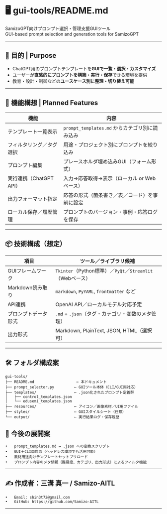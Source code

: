 # 🖥 gui-tools/README.md

SamizoGPT向けプロンプト選択・管理支援GUIツール  
GUI-based prompt selection and generation tools for SamizoGPT

---

## 🎯 目的 | Purpose

- ChatGPT用のプロンプトテンプレートを**GUIで一覧・選択・カスタマイズ**
- ユーザーが**直感的にプロンプトを構築・実行・保存**できる環境を提供
- 教育・設計・制御などの**ユースケース別に整理・切り替え可能**

---

## 🧩 機能構想 | Planned Features

| 機能 | 内容 |
|------|------|
| テンプレート一覧表示 | `prompt_templates.md` からカテゴリ別に読み込み |
| フィルタリング／タグ選択 | 用途・プロジェクト別にプロンプトを絞り込み |
| プロンプト編集 | プレースホルダ埋め込みGUI（フォーム形式） |
| 実行連携（ChatGPT API） | 入力→応答取得→表示（ローカル or Webベース） |
| 出力フォーマット指定 | 応答の形式（箇条書き／表／コード）を事前に設定 |
| ローカル保存／履歴管理 | プロンプトのバージョン・事例・応答ログを保存 |

---

## 📦 技術構成（想定）

| 項目 | ツール／ライブラリ候補 |
|------|------------------------|
| GUIフレームワーク | `Tkinter`（Python標準）／`PyQt`／`Streamlit`（Webベース） |
| Markdown読み取り | `markdown`, `PyYAML`, `frontmatter` など |
| API連携 | OpenAI API／ローカルモデル対応予定 |
| プロンプトデータ形式 | `.md` + `.json`（タグ・カテゴリ・変数のメタ管理） |
| 出力形式 | Markdown, PlainText, JSON, HTML（選択可） |

---

## 🛠 フォルダ構成案

```plaintext
gui-tools/
├── README.md                   ← 本ドキュメント
├── prompt_selector.py         ← GUIツール本体（CLI/GUI両対応）
├── templates/                 ← .json化されたプロンプト定義群
│   ├── control_templates.json
│   └── edusemi_templates.json
├── resources/                 ← アイコン／画像素材／UI用ファイル
├── styles/                    ← GUIスタイルシート（任意）
└── output/                    ← 実行結果ログ・保存履歴
```

## 🔄 今後の展開案
	•	prompt_templates.md → .json への変換スクリプト
	•	GUI＋CLI両対応（ヘッドレス環境でも活用可能）
	•	教材用途向けテンプレートセットプリロード
	•	プロンプト内容のメタ情報（難易度、カテゴリ、出力形式）によるフィルタ機能

---

## ✍ 作成者：三溝 真一 / Samizo-AITL
	•	Email: shin3t72@gmail.com
	•	GitHub: https://github.com/Samizo-AITL

---

